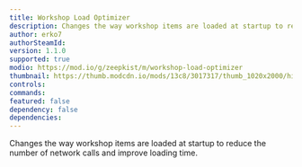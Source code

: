 ```yaml
---
title: Workshop Load Optimizer
description: Changes the way workshop items are loaded at startup to reduce the number of network calls and improve loading time.
author: erko7
authorSteamId:
version: 1.1.0
supported: true
modio: https://mod.io/g/zeepkist/m/workshop-load-optimizer
thumbnail: https://thumb.modcdn.io/mods/13c8/3017317/thumb_1020x2000/high-speed.1.png
controls:
commands:
featured: false
dependency: false
dependencies:
---
```


Changes the way workshop items are loaded at startup to reduce the number of network calls and improve loading time.
